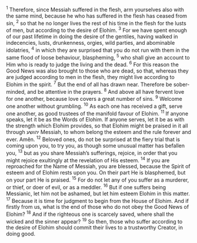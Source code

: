 <sup>1</sup> Therefore, since Messiah suffered in the flesh, arm yourselves also with the same mind, because he who has suffered in the flesh has ceased from sin,
<sup>2</sup> so that he no longer lives the rest of his time in the flesh for the lusts of men, but according to the desire of Elohim.
<sup>3</sup> For we have spent enough of our past lifetime in doing the desire of the gentiles, having walked in indecencies, lusts, drunkenness, orgies, wild parties, and abominable idolatries,
<sup>4</sup> in which they are surprised that you do not run with them in the same flood of loose behaviour, blaspheming,
<sup>5</sup> who shall give an account to Him who is ready to judge the living and the dead.
<sup>6</sup> For this reason the Good News was also brought to those who are dead, so that, whereas they are judged according to men in the flesh, they might live according to Elohim in the spirit.
<sup>7</sup> But the end of all has drawn near. Therefore be sober-minded, and be attentive in the prayers.
<sup>8</sup> And above all have fervent love for one another, because love covers a great number of sins.
<sup>9</sup> Welcome one another without grumbling.
<sup>10</sup> As each one has received a gift, serve one another, as good trustees of the manifold favour of Elohim.
<sup>11</sup> If anyone speaks, let it be as the Words of Elohim. If anyone serves, let it be as with the strength which Elohim provides, so that Elohim might be praised in it all through יהושע Messiah, to whom belong the esteem and the rule forever and ever. Amĕn.
<sup>12</sup> Beloved ones, do not be surprised at the fiery trial that is coming upon you, to try you, as though some unusual matter has befallen you,
<sup>13</sup> but as you share Messiah’s sufferings, rejoice, in order that you might rejoice exultingly at the revelation of His esteem.
<sup>14</sup> If you are reproached for the Name of Messiah, you are blessed, because the Spirit of esteem and of Elohim rests upon you. On their part He is blasphemed, but on your part He is praised.
<sup>15</sup> For do not let any of you suffer as a murderer, or thief, or doer of evil, or as a meddler.
<sup>16</sup> But if one suffers being Messianic, let him not be ashamed, but let him esteem Elohim in this matter.
<sup>17</sup> Because it is time for judgment to begin from the House of Elohim. And if firstly from us, what is the end of those who do not obey the Good News of Elohim?
<sup>18</sup> And if the righteous one is scarcely saved, where shall the wicked and the sinner appear?
<sup>19</sup> So then, those who suffer according to the desire of Elohim should commit their lives to a trustworthy Creator, in doing good.
